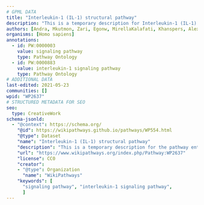 ```yaml
---
# GPML DATA
title: "Interleukin-1 (IL-1) structural pathway"
description: "This is a temporary description for Interleukin-1 (IL-1) structural pathway"
authors: [Andra, Mkutmon, Zari, Egonw, MirellaKalafati, Khanspers, AlexanderPico, Eweitz]
organisms: [Homo sapiens]
annotations:
  - id: PW:0000003
    value: signaling pathway
    type: Pathway Ontology
  - id: PW:0000883
    value: interleukin-1 signaling pathway
    type: Pathway Ontology
# ADDITIONAL DATA
last-edited: 2021-05-23
communities: []
wpid: "WP2637"
# STRUCTURED METADATA FOR SEO
seo:
  type: CreativeWork
schema-jsonld:
  - "@context": https://schema.org/
    "@id": https://wikipathways.github.io/pathways/WP554.html
    "@type": Dataset
    "name": "Interleukin-1 (IL-1) structural pathway"
    "description": "This is a temporary description for the pathway entitled: Interleukin-1 (IL-1) structural pathway"
    "url": "https://www.wikipathways.org/index.php/Pathway:WP2637"
    "license": CC0
    "creator":
    - "@type": Organization
      "name": "WikiPathways"
    "keywords": [
      "signaling pathway", "interleukin-1 signaling pathway",
      ]
---
```

